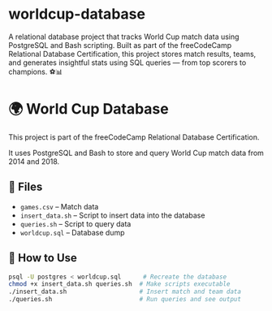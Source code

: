# worldcup-database
A relational database project that tracks World Cup match data using PostgreSQL and Bash scripting. Built as part of the freeCodeCamp Relational Database Certification, this project stores match results, teams, and generates insightful stats using SQL queries — from top scorers to champions. ⚽📊

# 🌍 World Cup Database

This project is part of the freeCodeCamp Relational Database Certification.

It uses PostgreSQL and Bash to store and query World Cup match data from 2014 and 2018.

## 📁 Files

- `games.csv` – Match data
- `insert_data.sh` – Script to insert data into the database
- `queries.sh` – Script to query data
- `worldcup.sql` – Database dump

## 🚀 How to Use

```bash
psql -U postgres < worldcup.sql      # Recreate the database
chmod +x insert_data.sh queries.sh  # Make scripts executable
./insert_data.sh                    # Insert match and team data
./queries.sh                        # Run queries and see output

